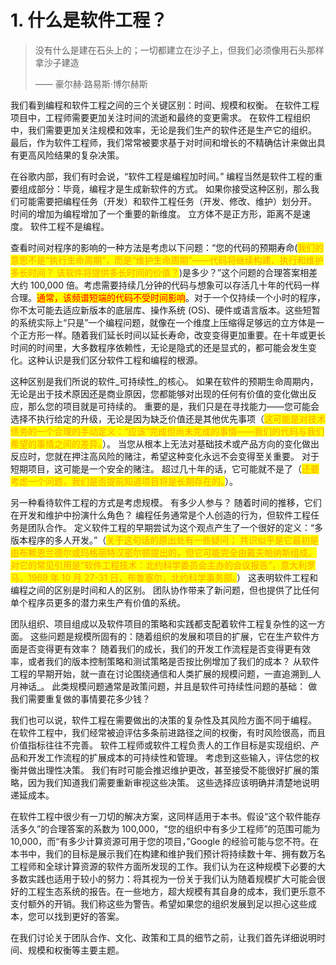 # 1. 什么是软件工程？

> 没有什么是建在石头上的；一切都建立在沙子上，但我们必须像用石头那样拿沙子建造
>
> —— 豪尔赫·路易斯·博尔赫斯

我们看到编程和软件工程之间的三个关键区别：时间、规模和权衡。 在软件工程项目中，工程师需要更加关注时间的流逝和最终的变更需求。 在软件工程组织中，我们需要更加关注规模和效率，无论是我们生产的软件还是生产它的组织。 最后，作为软件工程师，我们常常被要求基于对时间和增长的不精确估计来做出具有更高风险结果的复杂决策。

在谷歌内部，我们有时会说，“软件工程是编程加时间。” 编程当然是软件工程的重要组成部分：毕竟，编程才是生成新软件的方式。 如果你接受这种区别，那么我们可能需要把编程任务（开发）和软件工程任务（开发、修改、维护）划分开。 时间的增加为编程增加了一个重要的新维度。 立方体不是正方形，距离不是速度。 软件工程不是编程。

查看时间对程序的影响的一种方法是考虑以下问题：“您的代码的预期寿命(<mark style="color:orange;">我们的意思不是“执行生命周期”，而是“维护生命周期”——代码将继续构建、执行和维护多长时间？ 该软件将提供多长时间的价值？</mark>)是多少？”这个问题的合理答案相差大约 100,000 倍。考虑需要持续几分钟的代码与想象可以存活几十年的代码一样合理。<mark style="color:red;">通常，该频谱短端的代码不受时间影响</mark>。对于一个仅持续一个小时的程序，你不太可能去适应新版本的底层库、操作系统 (OS)、硬件或语言版本。这些短暂的系统实际上“只是”一个编程问题，就像在一个维度上压缩得足够远的立方体是一个正方形一样。随着我们延长时间以延长寿命，改变变得更加重要。在十年或更长时间的时间里，大多数程序依赖性，无论是隐式的还是显式的，都可能会发生变化。这种认识是我们区分软件工程和编程的根源。

这种区别是我们所说的软件_可持续性_的核心。 如果在软件的预期生命周期内，无论是出于技术原因还是商业原因，您都能够对出现的任何有价值的变化做出反应，那么您的项目就是可持续的。 重要的是，我们只是在寻找能力——您可能会选择不执行给定的升级，无论是因为缺乏价值还是其他优先事项（<mark style="color:orange;">这可能是对技术债务的一个合理的手动定义：“应该”完成但尚未完成的事情——我们的代码与我们希望的事情之间的差异。</mark>）。 当您从根本上无法对基础技术或产品方向的变化做出反应时，您就在押注高风险的赌注，希望这种变化永远不会变得至关重要。 对于短期项目，这可能是一个安全的赌注。 超过几十年的话，它可能就不是了（<mark style="color:orange;">还要考虑一个问题，我们是否提前知道项目将是长期存在的。</mark>）。

另一种看待软件工程的方式是考虑规模。 有多少人参与？ 随着时间的推移，它们在开发和维护中扮演什么角色？ 编程任务通常是个人创造的行为，但软件工程任务是团队合作。 定义软件工程的早期尝试为这个观点产生了一个很好的定义：“多版本程序的多人开发。”（<mark style="color:orange;">关于这句话的原出处有一些疑问； 共识似乎是它最初是由布赖恩兰德尔或玛格丽特汉密尔顿提出的，但它可能完全由戴夫帕纳斯组成。 对它的常见引用是“软件工程技术：北约科学委员会主办的会议报告”，意大利罗马，1969 年 10 月 27-31 日，布鲁塞尔，北约科学事务部。</mark>） 这表明软件工程和编程之间的区别是时间和人的区别。 团队协作带来了新问题，但也提供了比任何单个程序员更多的潜力来生产有价值的系统。

团队组织、项目组成以及软件项目的策略和实践都支配着软件工程复杂性的这一方面。 这些问题是规模所固有的：随着组织的发展和项目的扩展，它在生产软件方面是否变得更有效率？ 随着我们的成长，我们的开发工作流程是否变得更有效率，或者我们的版本控制策略和测试策略是否按比例增加了我们的成本？ 从软件工程的早期开始，就一直在讨论围绕通信和人类扩展的规模问题，一直追溯到_人月神话_。 此类规模问题通常是政策问题，并且是软件可持续性问题的基础： 做我们需要重复做的事情要花多少钱？

我们也可以说，软件工程在需要做出的决策的复杂性及其风险方面不同于编程。 在软件工程中，我们经常被迫评估多条前进路径之间的权衡，有时风险很高，而且价值指标往往不完善。 软件工程师或软件工程负责人的工作目标是实现组织、产品和开发工作流程的扩展成本的可持续性和管理。 考虑到这些输入，评估您的权衡并做出理性决策。 我们有时可能会推迟维护更改，甚至接受不能很好扩展的策略，因为我们知道我们需要重新审视这些决策。 这些选择应该明确并清楚地说明递延成本。

在软件工程中很少有一刀切的解决方案，这同样适用于本书。假设“这个软件能存活多久”的合理答案的系数为 100,000，“您的组织中有多少工程师”的范围可能为 10,000，而“有多少计算资源可用于您的项目，”Google 的经验可能与您不符。在本书中，我们的目标是展示我们在构建和维护我们预计将持续数十年、拥有数万名工程师和全球计算资源的软件方面所发现的工作。我们认为在这种规模下必要的大多数实践也适用于较小的努力：将其视为一份关于我们认为随着规模扩大可能会很好的工程生态系统的报告。在一些地方，超大规模有其自身的成本，我们更乐意不支付额外的开销。我们称这些为警告。希望如果您的组织发展到足以担心这些成本，您可以找到更好的答案。

在我们讨论关于团队合作、文化、政策和工具的细节之前，让我们首先详细说明时间、规模和权衡等主要主题。

####

####
